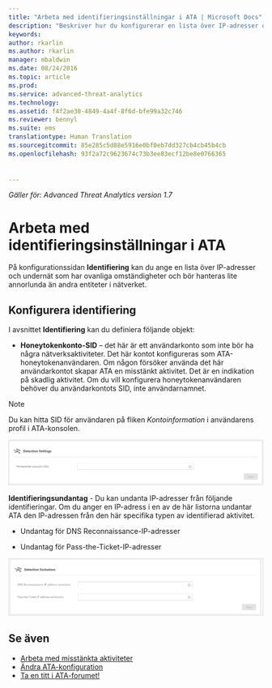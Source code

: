 ```yaml
---
title: "Arbeta med identifieringsinställningar i ATA | Microsoft Docs"
description: "Beskriver hur du konfigurerar en lista över IP-adresser och undernät som har ovanliga omständigheter och som bör hanteras annorlunda än andra entiteter i nätverket"
keywords: 
author: rkarlin
ms.author: rkarlin
manager: mbaldwin
ms.date: 08/24/2016
ms.topic: article
ms.prod: 
ms.service: advanced-threat-analytics
ms.technology: 
ms.assetid: f4f2ae30-4849-4a4f-8f6d-bfe99a32c746
ms.reviewer: bennyl
ms.suite: ems
translationtype: Human Translation
ms.sourcegitcommit: 85e285c5d88e5916e0bf0eb7dd327cb4cb45b4cb
ms.openlocfilehash: 93f2a72c9623674c73b3ee83ecf12be8e0766365


---
```


*Gäller för: Advanced Threat Analytics version 1.7*



# <a name="working-with-ata-detection-settings"></a>Arbeta med identifieringsinställningar i ATA
På konfigurationssidan **Identifiering** kan du ange en lista över IP-adresser och undernät som har ovanliga omständigheter och bör hanteras lite annorlunda än andra entiteter i nätverket.

## <a name="setting-up-detection"></a>Konfigurera identifiering
I avsnittet **Identifiering** kan du definiera följande objekt:

-   **Honeytokenkonto-SID** – det här är ett användarkonto som inte bör ha några nätverksaktiviteter. Det här kontot konfigureras som ATA-honeytokenanvändaren. Om någon försöker använda det här användarkontot skapar ATA en misstänkt aktivitet. Det är en indikation på skadlig aktivitet. Om du vill konfigurera honeytokenanvändaren behöver du användarkontots SID, inte användarnamnet.

>[!NOTE]
> Du kan hitta SID för användaren på fliken *Kontoinformation* i användarens profil i ATA-konsolen.


![Honeytoken för ATA-identifieringsinställningar](media/ata-detection-settings-honeytoken-1.7.png)


**Identifieringsundantag** - Du kan undanta IP-adresser från följande identifieringar. Om du anger en IP-adress i en av de här listorna undantar ATA den IP-adressen från den här specifika typen av identifierad aktivitet.

-   Undantag för DNS Reconnaissance-IP-adresser

-   Undantag för Pass-the-Ticket-IP-adresser

![Undantag för ATA-identifieringsinställningar](media/ata-detection-settings-exclusions-1.7.png)


## <a name="see-also"></a>Se även
- [Arbeta med misstänkta aktiviteter](working-with-suspicious-activities.md)
- [Ändra ATA-konfiguration](modifying-ata-configuration.md)
- [Ta en titt i ATA-forumet!](https://social.technet.microsoft.com/Forums/security/home?forum=mata)



<!--HONumber=Jan17_HO1-->


